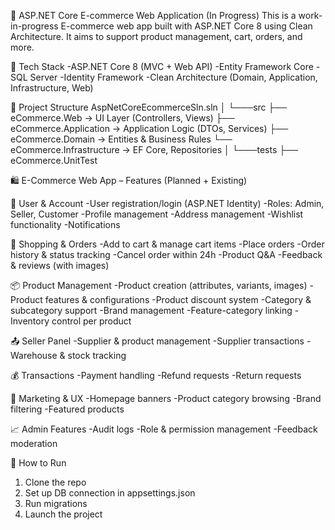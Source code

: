 🛒 ASP.NET Core E-commerce Web Application (In Progress)
This is a work-in-progress E-commerce web app built with ASP.NET Core 8 using Clean Architecture. It aims to support product management, cart, orders, and more.

🔧 Tech Stack
-ASP.NET Core 8 (MVC + Web API)
-Entity Framework Core
-SQL Server
-Identity Framework
-Clean Architecture (Domain, Application, Infrastructure, Web)

📁 Project Structure
AspNetCoreEcommerceSln.sln
│
└───src
    ├── eCommerce.Web                 → UI Layer (Controllers, Views)
    ├── eCommerce.Application         → Application Logic (DTOs, Services)
    ├── eCommerce.Domain              → Entities & Business Rules
    └── eCommerce.Infrastructure      → EF Core, Repositories
    │
└───tests
    ├── eCommerce.UnitTest 

🛍️ E-Commerce Web App – Features (Planned + Existing)

👤 User & Account
-User registration/login (ASP.NET Identity)
-Roles: Admin, Seller, Customer
-Profile management
-Address management
-Wishlist functionality
-Notifications

🛒 Shopping & Orders
-Add to cart & manage cart items
-Place orders
-Order history & status tracking
-Cancel order within 24h
-Product Q&A
-Feedback & reviews (with images)

📦 Product Management
-Product creation (attributes, variants, images)
-Product features & configurations
-Product discount system
-Category & subcategory support
-Brand management
-Feature-category linking
-Inventory control per product

📤 Seller Panel
-Supplier & product management
-Supplier transactions
-Warehouse & stock tracking

💰 Transactions
-Payment handling
-Refund requests
-Return requests

🎯 Marketing & UX
-Homepage banners
-Product category browsing
-Brand filtering
-Featured products

📈 Admin Features
-Audit logs
-Role & permission management
-Feedback moderation

🚀 How to Run
1. Clone the repo
2. Set up DB connection in appsettings.json
3. Run migrations
4. Launch the project
